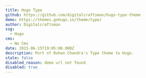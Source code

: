 ```yaml
---
title: Hugo Type
github: https://github.com/digitalcraftsman/hugo-type-theme
demo: https://themes.gohugo.io/theme/type/
author: Digitalcraftsman
ssg:
  - Hugo
cms:
  - No Cms
date: 2015-06-15T19:05:08.000Z
description: Port of Rohan Chandra's Type theme to Hugo.
stale: false
disabled_reason: demo url not found
disabled: true
---
```

